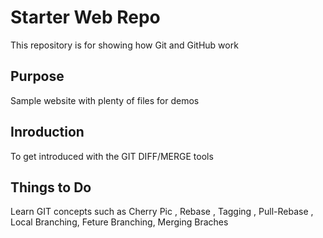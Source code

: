 # Starter Web Repo

This repository is for showing how Git and GitHub work

## Purpose

Sample website with plenty of files for demos

## Inroduction

To get introduced with the GIT DIFF/MERGE tools

## Things to Do

Learn GIT concepts such as Cherry Pic , Rebase , Tagging , Pull-Rebase , Local Branching, Feture Branching, Merging Braches
